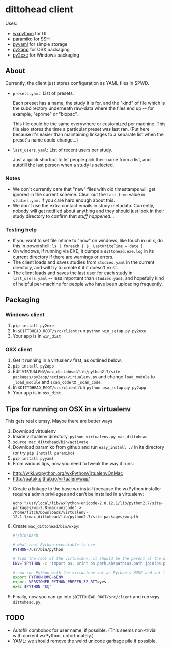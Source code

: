 # dittohead client

Uses:

- [wxpython](http://www.wxpython.org/) for UI
- [paramiko](https://github.com/paramiko/paramiko) for SSH
- [pyyaml](http://pyyaml.org/) for simple storage
- [py2app](https://pythonhosted.org/py2app/) for OSX packaging
- [py2exe](http://www.py2exe.org/) for Windows packaging

## About

Currently, the client just stores configuration as YAML files in $PWD.

- `presets.yaml`: List of presets.
  
  Each preset has a name, the study it is for, and the "kind" of file which is 
  the subdirectory underneath raw-data where the files end up -- for example, 
  "eprime" or "biopac".

  This file could be the same everywhere or customized per machine.
  This file also stores the time a particular preset was last ran.
  (Put here because it's easier than maintaining linkages to a separate list 
  when the preset's name could change...)
  
- `last_users.yaml`: List of recent users per study.

  Just a quick shortcut to let people pick their name from a list, and 
  autofill the last person when a study is selected.

### Notes

- We don't currently care that "new" files with old timestamps will get ignored in the current scheme. Clear out the `last_time` value in `studies.yaml` if you care hard enough about this. 
- We don't use the extra contact emails in study metadata. Currently, nobody will get notified about anything and they should just look in their study directory to confirm that *stuff happened*...

### Testing help

- If you want to set file mtime to "now" on windows, like touch in unix, do this in powershell: `ls | foreach { $_.LastWriteTime = date }`
- On windows, if running via EXE, it dumps a `dittohead.exe.log` in its current directory if there are warnings or errors.
- The client loads and saves studies from `studies.yaml` in the current directory, and 
  will try to create it if it doesn't exist.
- The client loads and saves the last user for each study in `last_users.yaml` 
  -- less important than `studies.yaml`, and hopefully kind of helpful per-machine 
  for people who have been uploading frequently.


## Packaging

### Windows client

1. `pip install py2exe`
2. In `$DITTOHEAD_ROOT/src/client` run `python win_setup.py py2exe`
3. Your app is in `win_dist`

### OSX client

1. Get it running in a virtualenv first, as outlined below.
2. `pip install py2app`
3. Edit `VIRTUALENV/mac_dittohead/lib/python2.7/site-packages/py2app/recipes/virtualenv.py` 
   and change `load_module` to `_load_module` and `scan_code` to `_scan_code`.
4. In `$DITTOHEAD_ROOT/src/client` run `python osx_setup.py py2app`
5. Your app is in `osx_dist`

## Tips for running on OSX in a virtualenv

This gets real clumsy. Maybe there are better ways.

1. Download virtualenv
2. Inside virtualenv directory, `python virtualenv.py mac_dittohead`
3. `source mac_dittohead/bin/activate`
4. Download paramiko from github and run `easy_install ./` in its directory 
   (or try `pip install paramiko`)
5. `pip install pyyaml`
6. From various tips, now you need to tweak the way it runs:

  - http://wiki.wxpython.org/wxPythonVirtualenvOnMac
  - http://batok.github.io/virtualenvwxp/ 

7. Create a linkage to the base wx install (because the wxPython installer requires admin privileges and can't be installed in a virtualenv:

    ```
    echo "/usr/local/lib/wxPython-unicode-2.8.12.1/lib/python2.7/site-packages/wx-2.8-mac-unicode" >
    /home/fitch/Downloads/virtualenv-12.1.1/mac_dittohead/lib/python2.7/site-packages/wx.pth
    ```

8. Create `mac_dittohead/bin/wxpy`:

    ```bash
    #!/bin/bash

    # what real Python executable to use
    PYTHON=/usr/bin/python

    # find the root of the virtualenv, it should be the parent of the dir this script is in
    ENV=`$PYTHON -c "import os; print os.path.abspath(os.path.join(os.path.dirname(\"$0\"), '..'))"`

    # now run Python with the virtualenv set as Python's HOME and set to prefer 32 bit
    export PYTHONHOME=$ENV
    export VERSIONER_PYTHON_PREFER_32_BIT=yes
    exec $PYTHON "$@"
    ```

9. Finally, now you can go into `$DITTOHEAD_ROOT/src/client` and run `wxpy dittohead.py`.


## TODO

- Autofill combobox for user name, if possible. (This seems non-trivial with current wxPython, unfortunately.)
- YAML: we should remove the weird unicode garbage pile if possible.

